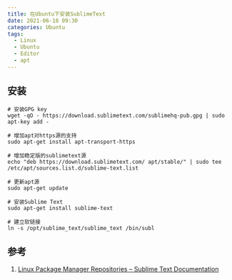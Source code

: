 ```yaml
---
title: 在Ubuntu下安装SublimeText
date: 2021-06-18 09:30
categories: Ubuntu
tags:
  - Linux
  - Ubuntu
  - Editor
  - apt
---
```


## 安装

```shell
# 安装GPG key
wget -qO - https://download.sublimetext.com/sublimehq-pub.gpg | sudo apt-key add -

# 增加apt对https源的支持
sudo apt-get install apt-transport-https

# 增加稳定版的sublimetext源
echo "deb https://download.sublimetext.com/ apt/stable/" | sudo tee /etc/apt/sources.list.d/sublime-text.list

# 更新apt源
sudo apt-get update

# 安装Sublime Text
sudo apt-get install sublime-text

# 建立软链接
ln -s /opt/sublime_text/sublime_text /bin/subl
```

## 参考

1. [Linux Package Manager Repositories – Sublime Text Documentation](https://www.sublimetext.com/docs/linux_repositories.html)
